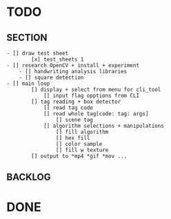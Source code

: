 # TODO

## SECTION
	- [] draw test sheet
			[x] test_sheets 1
	- [] research OpenCV + install + experiment
		- [] handwriting analysis libraries
		- [] square detection
	- [] main loop
			[] display + select from menu for cli_tool
				[] input flag opptions from CLI
			[] tag reading + box detector
				[] read tag code
				[] read whole tag[code: tag: args]
					[] scene tag
				[] algorithm selections + manipulations
					[] fill algorithm
					[] hex fill
					[] color sample
					[] fill w texture
			[] output to *mp4 *gif *mov ...

## BACKLOG

# DONE
